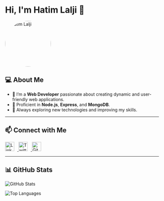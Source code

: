 # Hi, I'm Hatim Lalji 👋

<img src="https://via.placeholder.com/150" alt="Hatim Lalji" width="150" style="border-radius:50%;">

## 💻 About Me
- 🌟 I’m a **Web Developer** passionate about creating dynamic and user-friendly web applications.
- 🔧 Proficient in **Node.js**, **Express**, and **MongoDB**.
- 🚀 Always exploring new technologies and improving my skills.

---

## 📫 Connect with Me
<p>
  <a href="https://linkedin.com/in/hatimlalji53" target="_blank">
    <img src="https://cdn.jsdelivr.net/npm/simple-icons@v7/icons/linkedin.svg" alt="LinkedIn" width="30" style="margin-right:10px;" />
  </a>
  <a href="https://twitter.com/hatimlalji53" target="_blank">
    <img src="https://cdn.jsdelivr.net/npm/simple-icons@v7/icons/twitter.svg" alt="Twitter" width="30" style="margin-right:10px;" />
  </a>
  <a href="https://github.com/hatimlalji53" target="_blank">
    <img src="https://cdn.jsdelivr.net/npm/simple-icons@v7/icons/github.svg" alt="GitHub" width="30" style="margin-right:10px;" />
  </a>
</p>

---

## 📊 GitHub Stats
![GitHub Stats](https://github-readme-stats.vercel.app/api?username=hatimlalji53&show_icons=true&theme=radical)

![Top Languages](https://github-readme-stats.vercel.app/api/top-langs/?username=hatimlalji53&layout=compact&theme=radical)
